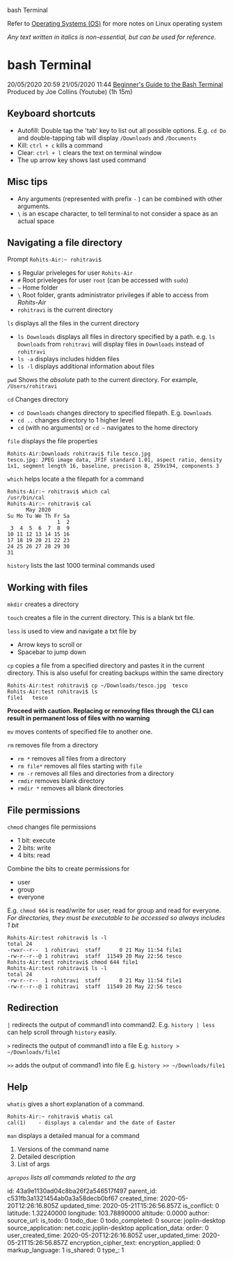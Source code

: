 bash Terminal

Refer to [Operating Systems (OS)](:/6e47bbe99eea4abea706decc92afc8a9) for more notes on Linux operating system

*Any text written in italics is non-essential, but can be used for reference*. 

# bash Terminal 
20/05/2020 20:59
21/05/2020 11:44
[Beginner's Guide to the Bash Terminal](https://www.youtube.com/watch?v=oxuRxtrO2Ag&t=340s)
Produced by Joe Collins (Youtube) (1h 15m)

## Keyboard shortcuts
* Autofill: Double tap the 'tab' key to list out all possible options. E.g. `cd Do` and double-tapping tab will display `/Downloads` and `/Documents`
* Kill: `ctrl + c` kills a command
* Clear: `ctrl + l` clears the text on terminal window
* The up arrow key shows last used command

## Misc tips
* Any arguments (represented with prefix `-` ) can be combined with other arguments.
* `\` is an escape character, to tell terminal to not consider a space as an actual space

## Navigating a file directory
Prompt `Rohits-Air:~ rohitravi$`
* `$` Regular priveleges for user `Rohits-Air`
* `#` Root priveleges for user `root` (can be accessed with `sudo`)
* `~` Home folder
* `\` Root folder, grants administrator privileges if able to access from *Rohits-Air*
* `rohitravi` is the current directory

`ls` displays all the files in the current directory
* `ls Downloads` displays all files in directory specified by a path. e.g. `ls Downloads` from `rohitravi` will display files in `Downloads` instead of `rohitravi`
* `ls -a` displays includes hidden files
* `ls -l` displays additional information about files

`pwd` Shows the *absolute* path to the current directory. For example, `/Users/rohitravi`

`cd` Changes directory
* `cd Downloads` changes directory to specified filepath. E.g. `Downloads`
* `cd ..` changes directory to 1 higher level
* `cd` (with no arguments) or `cd ~` navigates to the home directory

`file` displays the file properties
```
Rohits-Air:Downloads rohitravi$ file tesco.jpg
tesco.jpg: JPEG image data, JFIF standard 1.01, aspect ratio, density 1x1, segment length 16, baseline, precision 8, 259x194, components 3
```

`which` helps locate a the filepath for a command
```
Rohits-Air:~ rohitravi$ which cal
/usr/bin/cal
Rohits-Air:~ rohitravi$ cal
      May 2020
Su Mo Tu We Th Fr Sa
                1  2
 3  4  5  6  7  8  9
10 11 12 13 14 15 16
17 18 19 20 21 22 23
24 25 26 27 28 29 30
31
```

`history` lists the last 1000 terminal commands used

## Working with files
`mkdir` creates a directory

`touch` creates a file in the current directory. This is a blank txt file.

`less` is used to view and navigate a txt file by
* Arrow keys to scroll or 
* Spacebar to jump down

`cp` copies a file from a specified directory and pastes it in the current directory. This is also useful for creating backups within the same directory
```
Rohits-Air:test rohitravi$ cp ~/Downloads/tesco.jpg  tesco
Rohits-Air:test rohitravi$ ls
file1	tesco
```

**Proceed with caution. Replacing or removing files through the CLI can result in permanent loss of files with no warning**

`mv` moves contents of specified file to another one.

`rm` removes file from a directory
* `rm *` removes all files from a directory
* `rm file*` removes all files starting with `file`
* `rm -r` removes all files and directories from a directory
* `rmdir` removes blank directory
* `rmdir *` removes all blank directories

## File permissions
`chmod` changes file permissions
* 1 bit: execute
* 2 bits: write
* 4 bits: read

Combine the bits to create permissions for
* user
* group
* everyone

E.g. `chmod 664` is read/write for user, read for group and read for everyone. *For directories, they must be executable to be accessed so always includes 1 bit*
```
Rohits-Air:test rohitravi$ ls -l
total 24
-rwxr--r--  1 rohitravi  staff      0 21 May 11:54 file1
-rw-r--r--@ 1 rohitravi  staff  11549 20 May 22:56 tesco
Rohits-Air:test rohitravi$ chmod 644 file1
Rohits-Air:test rohitravi$ ls -l
total 24
-rw-r--r--  1 rohitravi  staff      0 21 May 11:54 file1
-rw-r--r--@ 1 rohitravi  staff  11549 20 May 22:56 tesco
```

## Redirection

`|` redirects the output of command1 into command2.
E.g. `history | less` can help scroll through `history` easily.

`>` redirects the output of command1 into a file
E.g. `history > ~/Downloads/file1`

`>>` adds the output of command1 into file
E.g. `history >> ~/Downloads/file1`


## Help
`whatis` gives a short explanation of a command.
```
Rohits-Air:~ rohitravi$ whatis cal
cal(1)    - displays a calendar and the date of Easter
```

`man` displays a detailed manual for a command
1. Versions of the command name
2. Detailed description
3. List of args

*`apropos` lists all commands related to the arg*



id: 43a9e1130ad04c8ba26f2a546517f497
parent_id: c531fb3a1321454ab0a3a58decb0bf67
created_time: 2020-05-20T12:26:16.805Z
updated_time: 2020-05-21T15:26:56.857Z
is_conflict: 0
latitude: 1.32240000
longitude: 103.78890000
altitude: 0.0000
author: 
source_url: 
is_todo: 0
todo_due: 0
todo_completed: 0
source: joplin-desktop
source_application: net.cozic.joplin-desktop
application_data: 
order: 0
user_created_time: 2020-05-20T12:26:16.805Z
user_updated_time: 2020-05-21T15:26:56.857Z
encryption_cipher_text: 
encryption_applied: 0
markup_language: 1
is_shared: 0
type_: 1